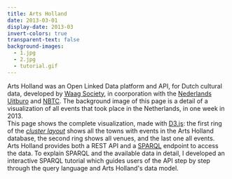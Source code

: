 ```yaml
---
title: Arts Holland
date: 2013-03-01
display-date: 2013-03
invert-colors: true
transparent-text: false
background-images:
  - 1.jpg
  - 2.jpg
  - tutorial.gif
---
```


<section>
  <span>
    Arts Holland</a> was an Open Linked Data platform and API, for Dutch cultural data, developed by <a href="http://waag.org/en">Waag Society</a>, in coorporation with the <a href="http://www.uitburo.nl/"> Nederlands Uitburo</a> and <a href="http://www.nbtc.nl/en/homepage.htm">NBTC</a>. The background image of this page is a detail of a visualization of all events that took place in the Netherlands, in one week in 2013.
  </span>
</section>
<section>
  <span>
    This page shows the complete visualization, made with <a href="http://d3js.org/">D3.js</a>: the first ring of the <a href="https://github.com/mbostock/d3/wiki/Cluster-Layout"><i>cluster layout</i></a> shows all the towns with events in the Arts Holland database, the second ring shows all venues, and the last one all events.
  </span>
</section>
<section>
  <span>
      Arts Holland provides both a REST API and a <a href="http://en.wikipedia.org/wiki/SPARQL">SPARQL</a> endpoint to access the data. To explain SPARQL and the available data in detail, I developed an interactive SPARQL tutorial which guides users of the API step by step through the query language and Arts Holland's data model.
  </span>
</section>
